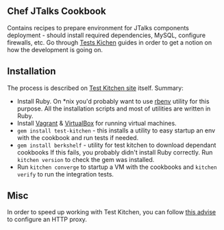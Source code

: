 Chef JTalks Cookbook
----

Contains recipes to prepare environment for JTalks components deployment - should install required dependencies, MySQL,
configure firewalls, etc. Go through [Tests Kichen](http://kitchen.ci/) guides in order to get a notion on how the
development is going on.

## Installation

The process is described on [Test Kitchen site](http://kitchen.ci/docs/getting-started/installing) itself. Summary:
- Install Ruby. On *nix you'd probably want to use [rbenv](https://github.com/sstephenson/rbenv) utility for this purpose.
 All the installation scripts and most of utilities are written in Ruby.
- Install [Vagrant](http://www.vagrantup.com/) & [VirtualBox](https://www.virtualbox.org/wiki/Downloads) for running
 virtual machines.
- `gem install test-kitchen` - this installs a utility to easy startup an env with the cookbook and run tests if needed.
- `gem install berkshelf` - utility for test kitchen to download dependant cookbooks
 If this fails, you probably didn't install Ruby correctly. Run `kitchen version` to check the gem was installed.
- Run `kitchen converge` to startup a VM with the cookbooks and `kitchen verify` to run the integration tests.

## Misc

In order to speed up working with Test Kitchen, you can follow [this advise](https://gist.github.com/fnichol/7551540) to
configure an HTTP proxy.